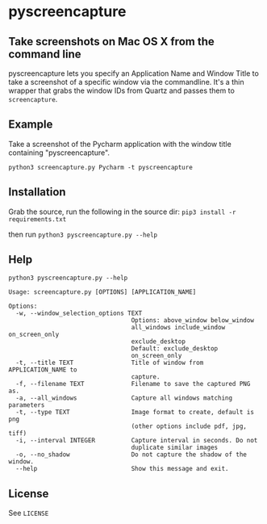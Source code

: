 # pyscreencapture
## Take screenshots on Mac OS X from the command line

pyscreencapture lets you specify an Application Name and Window Title to take a screenshot of a specific window via the commandline.
It's a thin wrapper that grabs the window IDs from Quartz and passes them to `screencapture`.

## Example
Take a screenshot of the Pycharm application with the window title containing "pyscreencapture".

`python3 screencapture.py Pycharm -t pyscreencapture`


## Installation
Grab the source, run the following in the source dir:
`pip3 install -r requirements.txt`

then run
`python3 pyscreencapture.py --help`

## Help
`python3 pyscreencapture.py --help`

```
Usage: screencapture.py [OPTIONS] [APPLICATION_NAME]

Options:
  -w, --window_selection_options TEXT
                                  Options: above_window below_window
                                  all_windows include_window on_screen_only
                                  exclude_desktop
                                  Default: exclude_desktop
                                  on_screen_only
  -t, --title TEXT                Title of window from APPLICATION_NAME to
                                  capture.
  -f, --filename TEXT             Filename to save the captured PNG as.
  -a, --all_windows               Capture all windows matching parameters
  -t, --type TEXT                 Image format to create, default is png
                                  (other options include pdf, jpg, tiff)
  -i, --interval INTEGER          Capture interval in seconds. Do not
                                  duplicate similar images
  -o, --no_shadow                 Do not capture the shadow of the window.
  --help                          Show this message and exit.
```

## License
See `LICENSE`
